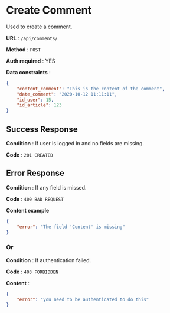 # Create Comment

Used to create a comment.

**URL** : `/api/comments/`

**Method** : `POST`

**Auth required** : YES

**Data constraints** :

```json
{
    "content_comment": "This is the content of the comment",
    "date_comment": "2020-10-12 11:11:11",
    "id_user": 15,
    "id_article": 123
}
```

## Success Response

**Condition** : If user is logged in and no fields are missing.

**Code** : `201 CREATED`

## Error Response

**Condition** : If any field is missed.

**Code** : `400 BAD REQUEST`

**Content example**

```json
{
    "error": "The field 'Content' is missing"
}
```
### Or

**Condition** : If authentication failed.

**Code** : `403 FORBIDDEN`

**Content** : 

```json
{
    "error": "you need to be authenticated to do this"
}
```
